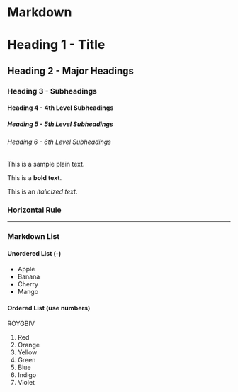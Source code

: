 # Markdown

# Heading 1 - Title

## Heading 2 - Major Headings

### Heading 3 - Subheadings

#### Heading 4 - 4th Level Subheadings

##### Heading 5 - 5th Level Subheadings

###### Heading 6 - 6th Level Subheadings

This is a sample plain text.

This is a **bold text**.

This is an _italicized text_.

### Horizontal Rule

---

### Markdown List

#### Unordered List (-)

- Apple
- Banana
- Cherry
- Mango

#### Ordered List (use numbers)

ROYGBIV

1. Red
2. Orange
3. Yellow
4. Green
5. Blue
6. Indigo
7. Violet
